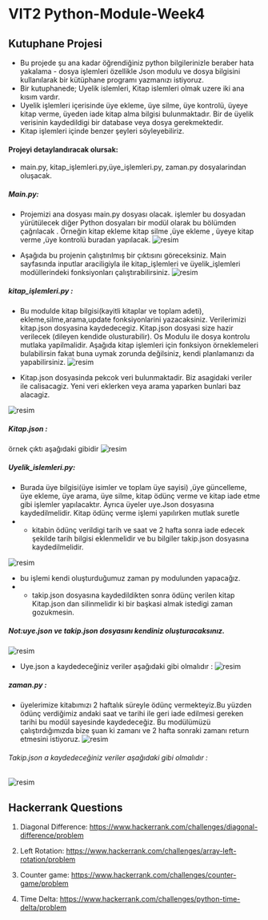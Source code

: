 # VIT2 Python-Module-Week4
## Kutuphane Projesi
- Bu projede şu ana kadar öğrendiğiniz python bilgilerinizle beraber hata yakalama - dosya işlemleri  özellikle Json modulu ve dosya bilgisini kullanılarak bir kütüphane programı yazmanızı istiyoruz.
- Bir kutuphanede; Uyelik islemleri, Kitap islemleri  olmak uzere iki ana kısım vardır.
- Uyelik işlemleri içerisinde üye ekleme, üye silme, üye kontrolü, üyeye kitap verme, üyeden iade kitap alma bilgisi bulunmaktadır. Bir de üyelik verisinin kaydedildigi bir database veya dosya gerekmektedir. 
- Kitap işlemleri içinde benzer şeyleri söyleyebiliriz.

#### Projeyi detaylandıracak olursak:
 * main.py, kitap_işlemleri.py,üye_işlemleri.py, zaman.py  dosyalarindan oluşacak.
##### Main.py:
* Projemizi ana dosyası main.py dosyası olacak. işlemler bu dosyadan yürütülecek diğer Python dosyaları bir modül olarak bu bölümden çağrılacak . Örneğin kitap ekleme kitap silme ,üye ekleme , üyeye kitap verme ,üye kontrolü buradan yapılacak.
 ![resim](https://github.com/werhereitacademy/week_4/assets/141542413/fd0ea3eb-d5cc-4991-b67d-94ebf42ee8d9)

* Aşağıda bu projenin çalıştırılmış bir çıktısını göreceksiniz. Main sayfasında inputlar araciligiyla ile kitap_işlemleri ve üyelik_işlemleri modüllerindeki fonksiyonları çalıştırabilirsiniz.
  ![resim](https://github.com/werhereitacademy/week_4/assets/141542413/7708052f-5b9c-42ed-b4c0-1a6e92d5fbf6)
##### kitap_işlemleri.py :
* Bu modulde kitap bilgisi(kayitli kitaplar ve toplam adeti), ekleme,silme,arama,update fonksiyonlarini yazacaksiniz. Verilerimizi kitap.json dosyasina kaydedecegiz. Kitap.json dosyasi size hazir verilecek (dileyen kendide olusturabilir). Os Modulu ile dosya kontrolu mutlaka yapilmalidir. Aşağıda kitap işlemleri için fonksiyon örneklemeleri bulabilirsin fakat buna uymak zorunda değilsiniz, kendi planlamanızı da yapabilirsiniz.
 ![resim](https://github.com/werhereitacademy/week_4/assets/141542413/753abd94-38de-417e-afd8-0540ba8aa591)

* Kitap.json dosyasinda pekcok veri bulunmaktadir. Biz asagidaki veriler ile calisacagiz. Yeni veri eklerken veya arama yaparken bunlari baz alacagiz.
  
 ![resim](https://github.com/werhereitacademy/week_4/assets/141542413/ff5f0b47-5244-4b58-b8ae-7c5dff092a73)
 
##### Kitap.json : 
örnek çıktı aşağıdaki gibidir
![resim](https://github.com/werhereitacademy/week_4/assets/141542413/caaecfd5-db10-4bc7-985b-0f1a4fb208d4)
##### Uyelik_islemleri.py:
* Burada üye bilgisi(üye isimler ve toplam üye sayisi) ,üye güncelleme, üye ekleme, üye arama, üye silme, kitap ödünç verme ve kitap iade etme gibi işlemler yapılacaktır. Ayrıca üyeler uye.Json dosyasına kaydedilmelidir. Kitap ödünç verme işlemi yapılırken mutlak suretle 
* - kitabin ödünç verildigi tarih ve saat ve 2 hafta sonra iade edecek şekilde tarih bilgisi eklenmelidir ve bu bilgiler takip.json dosyasına kaydedilmelidir.
    
![resim](https://github.com/werhereitacademy/week_4/assets/141542413/6728d7fa-2aa2-49a8-b843-cccd9a397311)

* bu işlemi kendi oluşturduğumuz zaman py modulunden  yapacağız.
* - takip.json dosyasına kaydedildikten sonra ödünç verilen kitap Kitap.json dan silinmelidir ki bir başkasi almak istedigi zaman gozukmesin.
#####  Not:uye.json ve takip.json dosyasını kendiniz oluşturacaksınız.
![resim](https://github.com/werhereitacademy/week_4/assets/141542413/49f04d87-bece-4493-b62f-022cfa3d9201)
* Uye.json a kaydedeceğiniz veriler aşağıdaki gibi olmalıdır :
 ![resim](https://github.com/werhereitacademy/week_4/assets/141542413/8761111e-11f6-47ba-9605-cc8b33be84b3)
##### zaman.py :
* üyelerimize kitabımızı 2 haftalık süreyle ödünç vermekteyiz.Bu yüzden ödünç verdiğimiz andaki saat ve tarihi ile geri iade edilmesi gereken tarihi bu modül sayesinde kaydedeceğiz.
Bu modülümüzü çalıştırdığımızda bize şuan ki zamanı ve 2 hafta sonraki zamanı return etmesini istiyoruz.
![resim](https://github.com/werhereitacademy/week_4/assets/141542413/7a7c7274-32ef-42e9-b3c7-9d2094752893)
###### Takip.json a kaydedeceğiniz veriler aşağıdaki gibi olmalıdır :
![resim](https://github.com/werhereitacademy/week_4/assets/141542413/3948f87d-bf87-49a6-a9d6-75bcdf155afd)

## Hackerrank Questions 

1. Diagonal Difference: https://www.hackerrank.com/challenges/diagonal-difference/problem

2. Left Rotation: https://www.hackerrank.com/challenges/array-left-rotation/problem

3. Counter game: https://www.hackerrank.com/challenges/counter-game/problem

4. Time Delta: https://www.hackerrank.com/challenges/python-time-delta/problem
